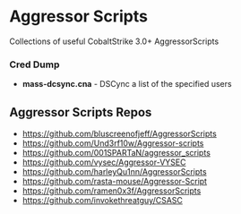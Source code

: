 # Aggressor Scripts

Collections of useful CobaltStrike 3.0+ AggressorScripts

### Cred Dump
* <b>mass-dcsync.cna</b> - DSCync a list of the specified users


## Aggressor Scripts Repos
* https://github.com/bluscreenofjeff/AggressorScripts
* https://github.com/Und3rf10w/Aggressor-scripts
* https://github.com/001SPARTaN/aggressor_scripts
* https://github.com/vysec/Aggressor-VYSEC
* https://github.com/harleyQu1nn/AggressorScripts
* https://github.com/rasta-mouse/Aggressor-Script
* https://github.com/ramen0x3f/AggressorScripts
* https://github.com/invokethreatguy/CSASC
